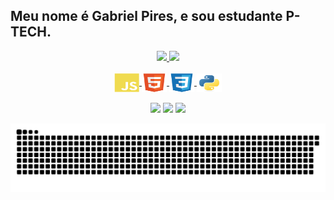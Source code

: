## Meu nome é Gabriel Pires, e sou estudante P-TECH.
<div align="center">
  <a href="https://github.com/gabrielpirescamargo">
  <img height="180em" src="https://github-readme-stats.vercel.app/api?username=gabrielpirescamargo&show_icons=true&theme=midnight&include_all_commits=true&count_private=true"/>
  <img height="180em" src="https://github-readme-stats.vercel.app/api/top-langs/?username=gabrielpirescamargo&layout=compact&langs_count=7&theme=dark"/>
<div style="display: inline_block"><br>
  <img align="center" alt="Js" height="30" width="40" src="https://raw.githubusercontent.com/devicons/devicon/master/icons/javascript/javascript-plain.svg">
  <img align="center" alt="HTML" height="30" width="40" src="https://raw.githubusercontent.com/devicons/devicon/master/icons/html5/html5-original.svg">
  <img align="center" alt="CSS" height="30" width="40" src="https://raw.githubusercontent.com/devicons/devicon/master/icons/css3/css3-original.svg">
  <img align="center" alt="Python" height="30" width="40" src="https://raw.githubusercontent.com/devicons/devicon/master/icons/python/python-original.svg">

  
</div>
<br>
  <a href = "mailto:gabrielpirescamargo@hotmail.com.com"><img src="https://img.shields.io/badge/-Gmail-%23333?style=for-the-badge&logo=gmail&logoColor=white" target="_blank"></a>
  <a href="https://www.linkedin.com/in/gabrielpirescamargo" target="_blank"><img src="https://img.shields.io/badge/-LinkedIn-%230077B5?style=for-the-badge&logo=linkedin&logoColor=white" target="_blank"></a> 
    <a href="https://instagram.com/gabrielpirescamargoo" target="_blank"><img src="https://img.shields.io/badge/-Instagram-%23E4405F?style=for-the-badge&logo=instagram&logoColor=white" target="_blank"></a>

 
  ![Snake animation](https://github.com/gabrielpirescamargo/gabrielpirescamargo/blob/output/github-contribution-grid-snake.svg)
 
</div>
